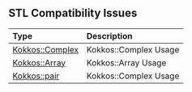 ## STL Compatibility Issues

|Type  |Description                  |
|:-----|:----------------------------|
|[Kokkos::Complex](Kokkos%3A%3AComplex) | Kokkos::Complex Usage |
|[Kokkos::Array](Kokkos%3A%3AArray) | Kokkos::Array Usage |
|[Kokkos::pair](Kokkos%3A%3Apair)   | Kokkos::Complex Usage |
